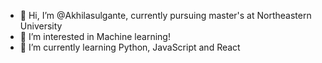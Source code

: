 - 👋 Hi, I’m @Akhilasulgante, currently pursuing master's at Northeastern University
- 👀 I’m interested in Machine learning!
- 🌱 I’m currently learning Python, JavaScript and React

<!---
Akhilasulgante/Akhilasulgante is a ✨ special ✨ repository because its `README.md` (this file) appears on your GitHub profile.
You can click the Preview link to take a look at your changes.
--->
